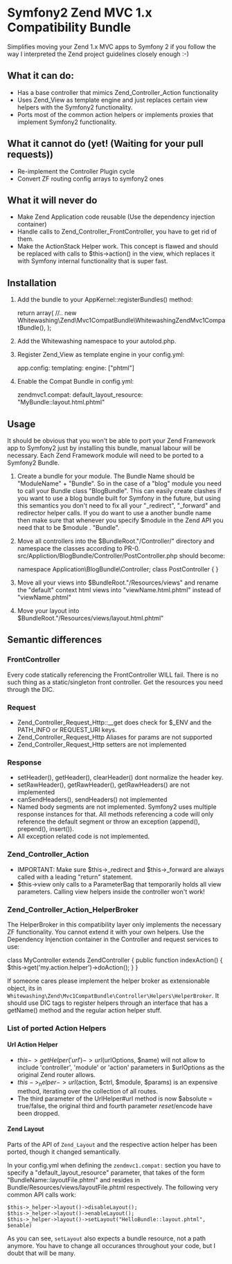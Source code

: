 # Symfony2 Zend MVC 1.x Compatibility Bundle

Simplifies moving your Zend 1.x MVC apps to Symfony 2 if you follow the way I interpreted the Zend project guidelines closely enough :-)

## What it can do:

* Has a base controller that mimics Zend_Controller_Action functionality
* Uses Zend_View as template engine and just replaces certain view helpers with the Symfony2 functionality.
* Ports most of the common action helpers or implements proxies that implement Symfony2 functionality.

## What it cannot do (yet! (Waiting for your pull requests))

* Re-implement the Controller Plugin cycle
* Convert ZF routing config arrays to symfony2 ones

## What it will never do

* Make Zend Application code reusable (Use the dependency injection container)
* Handle calls to Zend_Controller_FrontController, you have to get rid of them.
* Make the ActionStack Helper work. This concept is flawed and should be replaced with calls to $this->action() in the view, which replaces it with Symfony internal functionality that is super fast.

## Installation

1. Add the bundle to your AppKernel::registerBundles() method:

    return array(
        //..
        new Whitewashing\Zend\Mvc1CompatBundle\WhitewashingZendMvc1CompatBundle(),
    );

2. Add the Whitewashing namespace to your autolod.php.

3. Register Zend_View as template engine in your config.yml:

    app.config:
        templating:
            engine: ["phtml"]

4. Enable the Compat Bundle in config.yml:

    zendmvc1.compat:
        default_layout_resource: "MyBundle::layout.html.phtml"

## Usage

It should be obvious that you won't be able to port your Zend Framework app to Symfony2 just by installing this bundle, manual labour will be necessary.
Each Zend Framework module will need to be ported to a Symfony2 Bundle.

1. Create a bundle for your module. The Bundle Name should be "ModuleName" + "Bundle". So in the case of a "blog" module you need to call your Bundle class "BlogBundle".
This can easily create clashes if you want to use a blog bundle built for Symfony in the future, but using this semantics you don't need to fix all your "_redirect", "_forward"
and redirector helper calls. If you do want to use a another bundle name then make sure that whenever you specify $module in the Zend API you need that to be $module . "Bundle".

2. Move all controllers into the $BundleRoot."/Controller/" directory and namespace the classes according to PR-0. src/Appliction/BlogBundle/Controller/PostController.php
should become:

    namespace Application\BlogBundle\Controller;
    class PostController
    {
    }

3. Move all your views into $BundleRoot."/Resources/views" and rename the "default" context html views into "viewName.html.phtml" instead of "viewName.phtml"

4. Move your layout into $BundleRoot."/Resources/views/layout.html.phtml"

## Semantic differences

### FrontController

Every code statically referencing the FrontController WILL fail. There is
no such thing as a static/singleton front controller. Get the resources you
need through the DIC.

### Request

* Zend_Controller_Request_Http::__get does check for $_ENV and the PATH_INFO or REQUEST_URI keys.
* Zend_Controller_Request_Http Aliases for params are not supported
* Zend_Controller_Request_Http setters are not implemented

### Response

* setHeader(), getHeader(), clearHeader() dont normalize the header key.
* setRawHeader(), getRawHeader(), getRawHeaders() are not implemented
* canSendHeaders(), sendHeaders() not implemented
* Named body segments are not implemented. Symfony2 uses multiple response instances for that.
  All methods referencing a code will only reference the default segment or throw an exception
  (append(), prepend(), insert()).
* All exception related code is not implemented.

### Zend_Controller_Action

* IMPORTANT: Make sure $this->_redirect and $this->_forward are always called with a leading "return" statement.
* $this->view only calls to a ParameterBag that temporarily holds all view parameters. Calling view helpers inside the controller won't work!

### Zend_Controller_Action_HelperBroker

The HelperBroker in this compatibility layer only implements the necessary ZF functionality.
You cannot extend it with your own helpers. Use the Dependency Injenction container in the Controller and request services to use:

class MyController extends ZendController
{
    public function indexAction()
    {
        $this->get('my.action.helper')->doAction();
    }
}

If someone cares please implement the helper broker as extensionable object, its
in `Whitewashing\Zend\Mvc1CompatBundle\Controller\Helpers\HelperBroker`. It should
use DIC tags to register helpers through an interface that has a getName() method
and the regular action helper stuff.

### List of ported Action Helpers

#### Url Action Helper

* $this->getHelper('url')->url($urlOptions, $name) will not allow to include 'controller', 'module' or 'action' parameters in $urlOptions as the original Zend router allows.
* $this->_helper->url($action, $ctrl, $module, $params) is an expensive method, iterating over the collection of all routes.
* The third parameter of the UrlHelper#url method is now $absolute = true/false, the original third and fourth parameter $reset/$encode have been dropped.

#### Zend Layout

Parts of the API of `Zend_Layout` and the respective action helper has been ported, though it changed semantically.

In your config.yml when defining the `zendmvc1.compat:` section you have to specify a "default_layout_resource" parameter,
that takes of the form "BundleName::layoutFile.phtml" and resides in Bundle/Resources/views/layoutFile.phtml respectively.
The following very common API calls work:

    $this->_helper->layout()->disableLayout();
    $this->_helper->layout()->enableLayout();
    $this->_helper->layout()->setLayout("HelloBundle::layout.phtml", $enable)

As you can see, `setLayout` also expects a bundle resource, not a path anymore. You have to change all occurances
throughout your code, but I doubt that will be many.